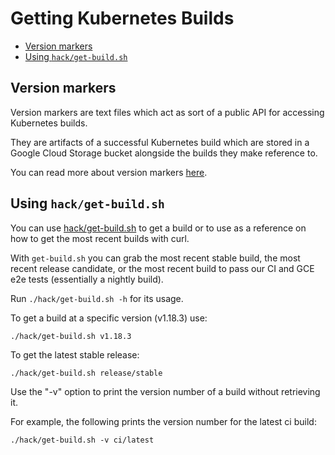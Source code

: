 # Getting Kubernetes Builds

- [Version markers](#version-markers)
- [Using `hack/get-build.sh`](#using-hackget-buildsh)

## Version markers

Version markers are text files which act as sort of a public API for accessing
Kubernetes builds.

They are artifacts of a successful Kubernetes build which are stored in a
Google Cloud Storage bucket alongside the builds they make reference to.

You can read more about version markers [here](./kubernetes-versions.md).

## Using `hack/get-build.sh`

You can use [hack/get-build.sh](https://git.k8s.io/kubernetes/hack/get-build.sh)
to get a build or to use as a reference on how to get the most recent builds
with curl.

With `get-build.sh` you can grab the most recent stable build, the
most recent release candidate, or the most recent build to pass our CI and GCE
e2e tests (essentially a nightly build).

Run `./hack/get-build.sh -h` for its usage.

To get a build at a specific version (v1.18.3) use:

```shell
./hack/get-build.sh v1.18.3
```

To get the latest stable release:

```shell
./hack/get-build.sh release/stable
```

Use the "-v" option to print the version number of a build without retrieving
it.

For example, the following prints the version number for the latest ci
build:

```shell
./hack/get-build.sh -v ci/latest
```
